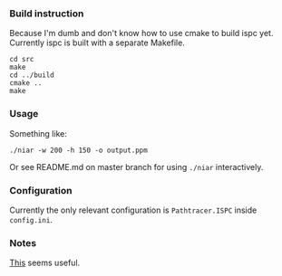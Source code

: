 ### Build instruction

Because I'm dumb and don't know how to use cmake to build ispc yet. Currently ispc is built with a separate Makefile.
```
cd src
make
cd ../build
cmake ..
make
```

### Usage

Something like:
```
./niar -w 200 -h 150 -o output.ppm
```
Or see README.md on master branch for using `./niar` interactively.

### Configuration

Currently the only relevant configuration is `Pathtracer.ISPC` inside `config.ini`.

### Notes

[This](https://ingowald.blog/2018/06/25/ispc-bag-of-tricks-part-2-on-the-calling-back-and-forth-between-ispc-and-c-c/) seems useful.